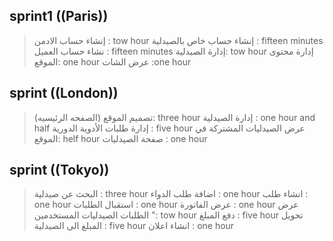 ## sprint1 ((Paris))
> إنشاء حساب الادمن  : tow hour
> إنشاء حساب خاص بالصيدلية : fifteen minutes
> نشاء حساب العميل : fifteen minutes
> إدارة الصيدلية: tow hour
> إدارة محتوى الموقع: one hour
> عرض الشات :one hour 

## sprint ((London))
> تصميم الموقع  (الصفحه الرئيسيه): three hour
> إدارة الصيدلية : one hour and half 
> إدارة طلبات الأدوية الدورية : five hour
> عرض الصيدليات المشتركة في الموقع: helf hour
> صفحة الصيدليات : one hour


## sprint ((Tokyo))
> البحث عن صيدلية : three hour
> اضافة طلب الدواء : one hour
> انشاء طلب : one hour
> استقبال الطلبات : one hour
> عرض الفاتورة : one hour 
> عرض الطلبات الصيدليات المستخدمين ": tow hour
> دفع المبلغ : five hour
> تحويل المبلغ الى الصيدلية : five hour
> انشاء اعلان : one hour